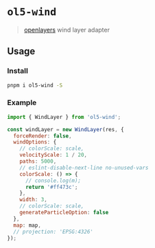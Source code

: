 # `ol5-wind`

> [openlayers](https://openlayers.org/) wind layer adapter

## Usage

### Install

```bash
pnpm i ol5-wind -S
```

### Example

```js
import { WindLayer } from 'ol5-wind';

const windLayer = new WindLayer(res, {
  forceRender: false,
  windOptions: {
    // colorScale: scale,
    velocityScale: 1 / 20,
    paths: 5000,
    // eslint-disable-next-line no-unused-vars
    colorScale: () => {
      // console.log(m);
      return '#ff473c';
    },
    width: 3,
    // colorScale: scale,
    generateParticleOption: false
  },
  map: map,
  // projection: 'EPSG:4326'
});
```
